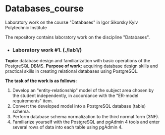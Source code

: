 # Databases_course
Laboratory work on the course "Databases" in Igor Sikorsky Kyiv Polytechnic Institute

The repository contains laboratory work on the discipline "Databases".

- ### Laboratory work #1. (./lab1/)
 **Topic:** database design and familiarization with basic operations of the PostgreSQL DBMS.
 **Purpose of work:** acquiring database design skills and practical skills in creating relational databases using PostgreSQL.
 
 **The task of the work is as follows:**
   1. Develop an "entity-relationship" model of the subject area chosen by the student independently, in accordance with the "ER-model requirements" item.
   2. Convert the developed model into a PostgreSQL database (table) schema.
   3. Perform database schema normalization to the third normal form (3NF).
   4. Familiarize yourself with the PostgreSQL and pgAdmin 4 tools and enter several rows of data into each table using pgAdmin 4.
